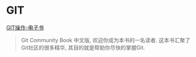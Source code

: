 # GIT

[GIT操作-电子书](http://gitbook.liuhui998.com/)

> Git Community Book 中文版, 
欢迎你成为本书的一名读者.   这本书汇聚了Git社区的很多精华,  其目的就是帮助你尽快的掌握Git.

